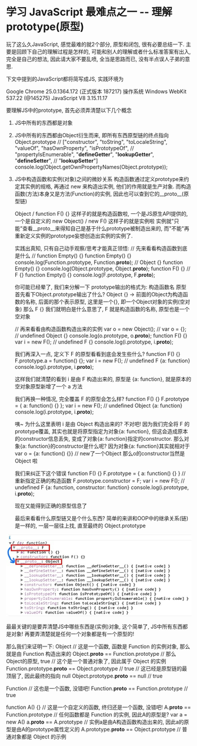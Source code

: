 # 学习 JavaScript 最难点之一 -- 理解prototype(原型)

玩了这么久JavaScript, 感觉最难的就2个部分, 原型和闭包, 很有必要总结一下.
主要是回顾下自己的理解过程是怎样的, 可能和别人的理解或者什么标准答案有出入, 完全是自己的想法, 因此请大家不要乱喷, 全当是思路而已, 没有半点误人子弟的意思.

下文中提到的JavaScript都将简写成JS, 实践环境为

Google Chrome	25.0.1364.172 (正式版本 187217) 
操作系统	        Windows 
WebKit	                537.22 (@145275)
JavaScript	        V8 3.15.11.17


要理解JS中的prototype, 首先必须弄清楚以下几个概念
1. JS中所有的东西都是对象

2. JS中所有的东西都由Object衍生而来, 即所有东西原型链的终点指向Object.prototype
     // ["constructor", "toString", "toLocaleString", "valueOf", "hasOwnProperty", "isPrototypeOf", 
     //  "propertyIsEnumerable", "__defineGetter__", "__lookupGetter__", "__defineSetter__",
     // "__lookupSetter__"]
     console.log(Object.getOwnPropertyNames(Object.prototype));

3. JS中构造函数和实例(对象)之间的微妙关系
   构造函数通过定义prototype来约定其实例的规格, 再通过 new 来构造出实例, 他们的作用就是生产对象.
   而构造函数(方法)本身又是方法(Function)的实例, 因此也可以查到它的__proto__(原型链)

   Object       / function F() {} 这样子的就是构造函数啦, 一个是JS原生API提供的, 一个是自定义的
   new Object() / new F()           这样子的就是实例啦
   实例就"只能"查看__proto__来得知自己是基于什么prototype被制造出来的,
   而"不能"再重新定义实例的prototype妄想创造出实例的实例了.

   实践出真知, 只有自己动手观察/思考才能真正领悟:
   // 先来看看构造函数到底是什么
   // function Empty() {}    function Empty() {}
   console.log(Function.prototype, Function.__proto__);
   // Object {}                    function Empty() {}
   console.log(Object.prototype, Object.__proto__);
   function F() {}
   // F {}                            function Empty() {}
   console.log(F.prototype, F.__proto__);

   你可能已经晕了, 我们来分解一下
   prototype输出的格式为: 构造函数名 原型
   首先看下Object.prototype输出了什么?
   Object {} -> 前面的Object为构造函数的名称, 后面的那个表示原型, 这里是一个{}, 即一个Object对象的实例(空对象)
   那么 F {} 我们就明白是什么意思了, F 就是构造函数的名称, 原型也是一个空对象

   // 再来看看由构造函数构造出来的实例
   var o = new Object(); // var o = {};
   // undefined              Object {}
   console.log(o.prototype, o.__proto__);
   function F() {}
   var i = new F();
   // undefined              F {}
   console.log(i.prototype, i.__proto__);

   我们再深入一点, 定义下 F 的原型看看到底会发生些什么?
   function F() {}
   F.prototype.a = function() {};
   var i = new F();
   // undefined              F {a: function}
   console.log(i.prototype, i.__proto__);

   这样我们就清楚的看到 i 是由 F 构造出来的, 原型是 {a: function}, 就是原本的空对象原型新增了一个 a 方法

   我们再换一种情况, 完全覆盖 F 的原型会怎么样?
   function F() {}
   F.prototype = {
       a: function() {}
   };
   var i = new F();
   // undefined             Object {a: function}
   console.log(i.prototype, i.__proto__);
   
   咦~ 为什么这里表明 i 是由 Object 构造出来的? 不对吧!
   因为我们完全将 F 的prototype覆盖, 其实也就是将原型指定为对象{a: function}, 但这会造成原本的constructor信息丢失, 变成了对象{a: function}指定的constructor.
   那么对象{a: function}的constructor是什么呢?
   因为对象{a: function}其实就相对于
   var o = {a: function() {}} // new了一个Object
   那么o的constructor当然是 Object 啦

   我们来纠正下这个错误
   function F() {}
   F.prototype = {
       a: function() {}
   }
   // 重新指定正确的构造函数
   F.prototype.constructor = F;
   var i = new F();
   // undefined             F {a: function, constructor: function}
   console.log(i.prototype, i.__proto__);

   现在又能得到正确的原型信息了

   最后来看看什么原型链又是个什么东西?
   简单的来讲和OOP中的继承关系(链)是一样的, 一层一层往上找, 直至最终的 Object.prototype

![prototype chain](https://raw.githubusercontent.com/CatDogDwt/IHS/master/JavaScript/202302201514044.jpeg)

最最关键的是要弄清楚JS中哪些东西是(实例)对象, 这个简单了, JS中所有东西都是对象!
   再要弄清楚就是任何一个对象都是有一个原型的!

   那么我们来证明一下:
   Object // 这是一个函数, 函数是 Function 的实例对象, 那么就是由 Function 构造出来的
   Object.__proto__ == Function.prototype // 那么Object的原型, true
   // 这个是一个普通对象了, 因此属于 Object 的实例
   Function.prototype.__proto__ == Object.prototype // true
   // 这已经是原型链的最顶层了, 因此最终的指向 null
   Object.prototype.__proto__ == null // true

   Function // 这也是一个函数, 没错吧!
   Function.__proto__ == Function.prototype // true

   function A() {} // 这是一个自定义的函数, 终归还是一个函数, 没错吧! 
   A.__proto__ == Function.prototype // 任何函数都是 Function 的实例, 因此A的原型是?
   var a = new A()
   a.__proto__ == A.prototype // 实例a是由A构造函数构造出来的, 因此a的原型是由A的prototype属性定义的
   A.prototype.__proto__ == Object.prototype // 普通对象都是 Object 的示例